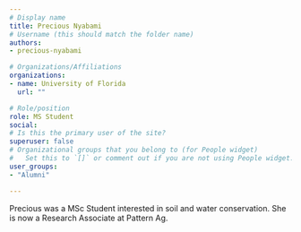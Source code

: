```yaml
---
# Display name
title: Precious Nyabami
# Username (this should match the folder name)
authors:
- precious-nyabami

# Organizations/Affiliations
organizations:
- name: University of Florida
  url: ""

# Role/position
role: MS Student
social:
# Is this the primary user of the site?
superuser: false
# Organizational groups that you belong to (for People widget)
#   Set this to `[]` or comment out if you are not using People widget.
user_groups:
- "Alumni"

---
```

Precious was a MSc Student interested in soil and water conservation. She is now a Research Associate at Pattern Ag. 